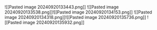 ![[Pasted image 20240920133443.png]]
![[Pasted image 20240920133538.png]]![[Pasted image 20240920134153.png]]
![[Pasted image 20240920134318.png]]![[Pasted image 20240920135736.png]]
![[Pasted image 20240920135932.png]]